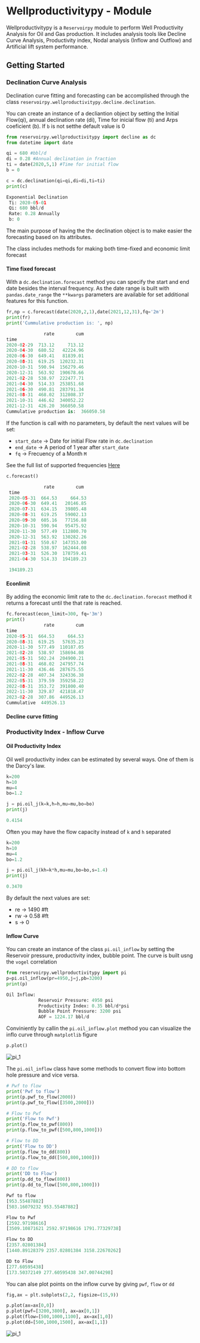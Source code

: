 # Wellproductivitypy - Module

Wellproductivitypy is a `Reservoirpy` module to perform Well Productivity Analysis for Oil and Gas production. It includes analysis tools like Decline Curve Analysis, Productivity index, Nodal analysis (Inflow and Outflow) and Artificial lift system performance. 

## Getting Started

### Declination Curve Analysis

Declination curve fitting and forecasting can be accomplished through the class `reservoirpy.wellproductivitypy.decline.declination`. 

You can create an instance of a decliantion object by setting the Initial Flow(qi), annual declination rate (di), Time for inicial flow (ti) and Arps coeficient (b). If `b` is not setthe default value is 0

```python
from reservoirpy.wellproductivitypy import decline as dc
from datetime import date

qi = 680 #bbl/d
di = 0.28 #Annual declination in fraction
ti = date(2020,5,1) #Time for initial flow
b = 0

c = dc.declination(qi=qi,di=di,ti=ti)
print(c)

Exponential Declination 
 Ti: 2020-05-01 
 Qi: 680 bbl/d 
 Rate: 0.28 Annually 
 b: 0

```

The main purpose of having the the declination object is to make easier the forecasting based on its attributes. 

The class includes methods for making both time-fixed and economic limit forecast

#### Time fixed forecast
With a `dc.declination.forecast` method you can specify the start and end date besides the interval frequency. As the date range is built with `pandas.date_range` the `**kwargs` parameters are available for set additional features for this function. 

```python
fr,np = c.forecast(date(2020,2,1),date(2021,12,31),fq='2m')
print(fr)
print('Cummulative production is: ', np)

              rate        cum
time                         
2020-02-29  713.12     713.12
2020-04-30  680.52   42224.96
2020-06-30  649.41   81839.01
2020-08-31  619.25  120232.31
2020-10-31  590.94  156279.46
2020-12-31  563.92  190678.66
2021-02-28  538.97  222477.71
2021-04-30  514.33  253851.68
2021-06-30  490.81  283791.34
2021-08-31  468.02  312808.37
2021-10-31  446.62  340052.22
2021-12-31  426.20  366050.58
Cummulative production is:  366050.58

```
If the function is call with no parameters, by default the next values will be set:

* `start_date` -> Date for initial Flow rate in `dc.declination` 
* `end_date` -> A period of 1 year after `start_date`
* `fq` ->  Frecuency of a Month `M`

See the full list of supported frequencies [Here](https://pandas.pydata.org/pandas-docs/stable/user_guide/timeseries.html#timeseries-offset-aliases)

```python
c.forecast()

              rate        cum
 time                         
 2020-05-31  664.53     664.53
 2020-06-30  649.41   20146.85
 2020-07-31  634.15   39805.48
 2020-08-31  619.25   59002.13
 2020-09-30  605.16   77156.88
 2020-10-31  590.94   95475.92
 2020-11-30  577.49  112800.70
 2020-12-31  563.92  130282.26
 2021-01-31  550.67  147353.00
 2021-02-28  538.97  162444.08
 2021-03-31  526.30  178759.41
 2021-04-30  514.33  194189.23

 194189.23
```

#### Econlimit

By adding the economic limit rate to the `dc.declination.forecast` method it returns a forecast until the that rate is reached.

```python
fc.forecast(econ_limit=300, fq='3m')
print()
              rate        cum
time                         
2020-05-31  664.53     664.53
2020-08-31  619.25   57635.23
2020-11-30  577.49  110187.05
2021-02-28  538.97  158694.08
2021-05-31  502.24  204900.21
2021-08-31  468.02  247957.74
2021-11-30  436.46  287675.55
2022-02-28  407.34  324336.38
2022-05-31  379.59  359258.22
2022-08-31  353.72  391800.40
2022-11-30  329.87  421818.47
2023-02-28  307.86  449526.13
Cummulative  449526.13
```

#### Decline curve fitting


### Productivity Index - Inflow Curve

#### Oil Productivity Index

Oil well productivity index can be estimated by several ways. One of them is the Darcy's law.

```python
k=200
h=10
mu=4
bo=1.2

j = pi.oil_j(k=k,h=h,mu=mu,bo=bo)
print(j)

0.4154
```

Often you may have the flow capacity instead of `k` and `h` separated

```python
k=200
h=10
mu=4
bo=1.2

j = pi.oil_j(kh=k*h,mu=mu,bo=bo,s=1.4)
print(j)

0.3470
```

By default the next values are set:

* re -> 1490 #ft 
* rw -> 0.58 #ft
* s -> 0

#### Inflow Curve 

You can create an instance of the class `pi.oil_inflow` by setting the Reservoir pressure, productivity index, bubble point. The curve is built usng the `vogel` correlation

```python
from reservoirpy.wellproductivitypy import pi
p=pi.oil_inflow(pr=4950,j=j,pb=3200)
print(p)

Oil Inflow: 
            Reservoir Pressure: 4950 psi 
            Productivity Index: 0.35 bbl/d*psi 
            Bubble Point Pressure: 3200 psi  
            AOF = 1224.17 bbl/d 
```

Conviniently by callin the `pi.oil_inflow.plot` method you can visualize the inflo curve through `matplotlib` figure

```python
p.plot()
```
![pi_1](images/pi_1.png)


The `pi.oil_inflow` class have some methods to convert flow into bottom hole pressure and vice versa. 

```python
# Pwf to flow 
print('Pwf to flow')
print(p.pwf_to_flow(2000))
print(p.pwf_to_flow([3500,2000]))

# Flow to Pwf
print('Flow to Pwf')
print(p.flow_to_pwf(800))
print(p.flow_to_pwf([500,800,1000]))

# Flow to DD
print('Flow to DD')
print(p.flow_to_dd(800))
print(p.flow_to_dd([500,800,1000]))

# DD to flow
print('DD to Flow')
print(p.dd_to_flow(800))
print(p.dd_to_flow([500,800,1000]))

Pwf to flow
[953.55487882]
[503.16079232 953.55487882]

Flow to Pwf
[2592.97198616]
[3509.10871621 2592.97198616 1791.77329738]

Flow to DD
[2357.02801384]
[1440.89128379 2357.02801384 3158.22670262]

DD to Flow
[277.60595438]
[173.50372149 277.60595438 347.00744298]
```

You can alse plot points on the inflow curve by giving `pwf`, `flow` or `dd`

```python
fig,ax = plt.subplots(2,2, figsize=(15,9))

p.plot(ax=ax[0,0])
p.plot(pwf=[3200,3800], ax=ax[0,1])
p.plot(flow=[500,1000,1100], ax=ax[1,0])
p.plot(dd=[500,1000,1500], ax=ax[1,1])
```
![pi_1](images/pi_1.png)
